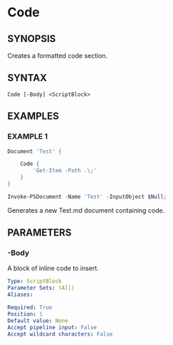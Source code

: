 
# Code

## SYNOPSIS

Creates a formatted code section.

## SYNTAX

```text
Code [-Body] <ScriptBlock>
```

## EXAMPLES

### EXAMPLE 1

```powershell
Document 'Test' {

    Code {
        'Get-Item -Path .\;'
    }
}

Invoke-PSDocument -Name 'Test' -InputObject $Null;
```

Generates a new Test.md document containing code.

## PARAMETERS

### -Body
A block of inline code to insert.

```yaml
Type: ScriptBlock
Parameter Sets: (All)
Aliases: 

Required: True
Position: 1
Default value: None
Accept pipeline input: False
Accept wildcard characters: False
```
